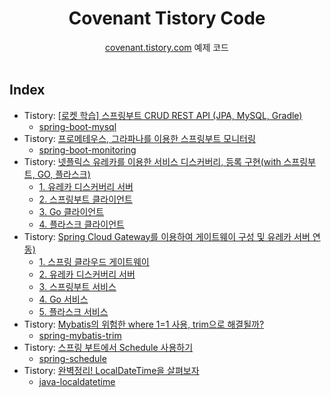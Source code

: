 <div align=center>
<h1> Covenant Tistory Code </h1>
<a href="https://covenant.tistory.com">covenant.tistory.com</a> 예제 코드
</div>
<br />

## Index

- Tistory: [[로켓 학습] 스프링부트 CRUD REST API (JPA, MySQL, Gradle)](https://covenant.tistory.com/243)
    - [spring-boot-mysql](https://github.com/KoEonYack/Tistory-Covenant-Code/tree/main/spring-boot-mysql)
- Tistory: [프로메테우스, 그라파나를 이용한 스프링부트 모니터링](https://covenant.tistory.com/244)
    - [spring-boot-monitoring](https://github.com/KoEonYack/Tistory-Covenant-Code/tree/main/spring-boot-monitoring)
- Tistory: [넷플릭스 유레카를 이용한 서비스 디스커버리, 등록 구현(with 스프링부트, GO, 플라스크)](https://covenant.tistory.com/251)
    - [1. 유레카 디스커버리 서버](https://github.com/KoEonYack/Tistory-Covenant-Code/tree/main/eureka-service/server-eureka)
    - [2. 스프링부트 클라이언트](https://github.com/KoEonYack/Tistory-Covenant-Code/tree/main/eureka-service/client-springboot)
    - [3. Go 클라이언트](https://github.com/KoEonYack/Tistory-Covenant-Code/tree/main/eureka-service/client-go)
    - [4. 플라스크 클라이언트](https://github.com/KoEonYack/Tistory-Covenant-Code/tree/main/eureka-service/client-flask)
- Tistory: [Spring Cloud Gateway를 이용하여 게이트웨이 구성 및 유레카 서버 연동)](https://covenant.tistory.com/252)
    - [1. 스프링 클라우드 게이트웨이](https://github.com/KoEonYack/Tistory-Covenant-Code/tree/main/spring-cloud-api-gateway-msa/api-gateway)
    - [2. 유레카 디스커버리 서버](https://github.com/KoEonYack/Tistory-Covenant-Code/tree/main/spring-cloud-api-gateway-msa/eureka-service-discovery)
    - [3. 스프링부트 서비스](https://github.com/KoEonYack/Tistory-Covenant-Code/tree/main/spring-cloud-api-gateway-msa/client-springboot)
    - [4. Go 서비스](https://github.com/KoEonYack/Tistory-Covenant-Code/tree/main/spring-cloud-api-gateway-msa/client-go)
    - [5. 플라스크 서비스](https://github.com/KoEonYack/Tistory-Covenant-Code/tree/main/spring-cloud-api-gateway-msa/client-flask)
- Tistory: [Mybatis의 위험한 where 1=1 사용, trim으로 해결될까?](https://covenant.tistory.com/253)
    - [spring-mybatis-trim](https://github.com/KoEonYack/Tistory-Covenant-Code/tree/main/spring-mybatis-trim)
- Tistory: [스프링 부트에서 Schedule 사용하기](https://covenant.tistory.com/254)
    - [spring-schedule](https://github.com/KoEonYack/Tistory-Covenant-Code/tree/main/spring-schedule)
- Tistory: [완벽정리! LocalDateTime을 살펴보자](https://covenant.tistory.com/255)
    - [java-localdatetime](hhttps://github.com/KoEonYack/Tistory-Covenant-Code/tree/main/java-localdatetime)


<br />
